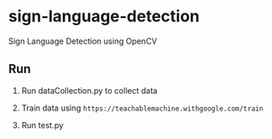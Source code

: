 # sign-language-detection

Sign Language Detection using OpenCV

## Run

1. Run dataCollection.py to collect data

2. Train data using `https://teachablemachine.withgoogle.com/train`

3. Run test.py
